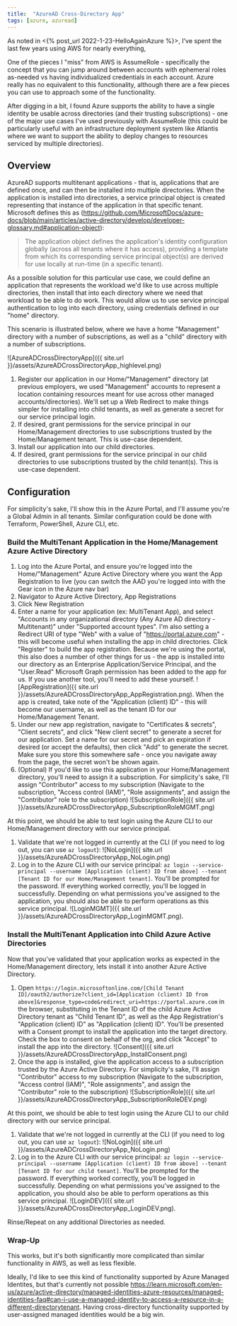 ```yaml
---
title:  "AzureAD Cross-Directory App"
tags: [azure, azuread]
---
```


As noted in <{% post_url 2022-1-23-HelloAgainAzure %}>, I've spent the last few years using AWS for nearly everything, 

One of the pieces I "miss" from AWS is AssumeRole - specifically the concept that you can jump around between accounts with ephemeral roles as-needed vs having individualized credentials in each account. Azure really has no equivalent to this functionality, although there are a few pieces you can use to approach some of the functionality.

After digging in a bit, I found Azure supports the ability to have a single identity be usable across directories (and their trusting subscriptions) - one of the major use cases I've used previously with AssumeRole (this could be particularly useful with an infrastructure deployment system like Atlantis where we want to support the ability to deploy changes to resources serviced by multiple directories).

## Overview

AzureAD supports multitenant applications - that is, applications that are defined once, and can then be installed into multiple directories. When the application is installed into directories, a service principal object is created representing that instance of the application in that specific tenant. Microsoft defines this as (<https://github.com/MicrosoftDocs/azure-docs/blob/main/articles/active-directory/develop/developer-glossary.md#application-object>):

> The application object defines the application's identity configuration globally (across all tenants where it has access), providing a template from which its corresponding service principal object(s) are derived for use locally at run-time (in a specific tenant).

As a possible solution for this particular use case, we could define an application that represents the workload we'd like to use across multiple directories, then install that into each directory where we need that workload to be able to do work. This would allow us to use service principal authentication to log into each directory, using credentials defined in our "home" directory.

This scenario is illustrated below, where we have a home "Management" directory with a number of subscriptions, as well as a "child" directory with a number of subscriptions.

![AzureADCrossDirectoryApp]({{ site.url }}/assets/AzureADCrossDirectoryApp_highlevel.png)

1. Register our application in our Home/"Management" directory (at previous employers, we used "Management" accounts to represent a location containing resources meant for use across other managed accounts/directories). We'll set up a Web Redirect to make things simpler for installing into child tenants, as well as generate a secret for our service principal login.
2. If desired, grant permissions for the service principal in our Home/Management directories to use subscriptions trusted by the Home/Management tenant. This is use-case dependent.
3. Install our application into our child directories.
4. If desired, grant permissions for the service principal in our child directories to use subscriptions trusted by the child tenant(s). This is use-case dependent.

## Configuration

For simplicity's sake, I'll show this in the Azure Portal, and I'll assume you're a Global Admin in all tenants. Similar configuration could be done with Terraform, PowerShell, Azure CLI, etc.

### Build the MultiTenant Application in the Home/Management Azure Active Directory

1. Log into the Azure Portal, and ensure you're logged into the Home/"Management" Azure Active Directory where you want the App Registration to live (you can switch the AAD you're logged into with the Gear icon in the Azure nav bar)
2. Navigator to Azure Active Directory, App Registrations
3. Click New Registration
4. Enter a name for your application (ex: MultiTenant App), and select "Accounts in any organizational directory (Any Azure AD directory - Multitenant)" under "Supported account types". I'm also setting a Redirect URI of type "Web" with a value of "https://portal.azure.com" - this will become useful when installing the app in child directories. Click "Register" to build the app registration. Because we're using the portal, this also does a number of other things for us - the app is installed into our directory as an Enterprise Application/Service Principal, and the "User.Read" Microsoft Graph permission has been added to the app for us. If you use another tool, you'll need to add these yourself. ![AppRegistration]({{ site.url }}/assets/AzureADCrossDirectoryApp_AppRegistration.png). When the app is created, take note of the "Application (client) ID" - this will become our username, as well as the tenant ID for our Home/Management Tenant.
5. Under our new app registration, navigate to "Certificates & secrets", "Client secrets", and click "New client secret" to generate a secret for our application. Set a name for our secret and pick an expiration if desired (or accept the defaults), then click "Add" to generate the secret. Make sure you store this somewhere safe - once you navigate away from the page, the secret won't be shown again.
6. (Optional) If you'd like to use this application in your Home/Management directory, you'll need to assign it a subscription. For simplicity's sake, I'll assign "Contributor" access to my subscription (Navigate to the subscription, "Access control (IAM)", "Role assignments", and assign the "Contributor" role to the subscription) ![SubscriptionRole]({{ site.url }}/assets/AzureADCrossDirectoryApp_SubscriptionRoleMGMT.png)

At this point, we should be able to test login using the Azure CLI to our Home/Management directory with our service principal.

1. Validate that we're not logged in currently at the CLI (if you need to log out, you can use `az logout`): ![NoLogin]({{ site.url }}/assets/AzureADCrossDirectoryApp_NoLogin.png)
2. Log in to the Azure CLI with our service principal: `az login --service-principal --username [Application (client) ID from above] --tenant [Tenant ID for our Home/Management tenant]`. You'll be prompted for the password. If everything worked correctly, you'll be logged in successfully. Depending on what permissions you've assigned to the application, you should also be able to perform operations as this service principal. ![LoginMGMT]({{ site.url }}/assets/AzureADCrossDirectoryApp_LoginMGMT.png).

### Install the MultiTenant Application into Child Azure Active Directories

Now that you've validated that your application works as expected in the Home/Management directory, lets install it into another Azure Active Directory.

1. Open `https://login.microsoftonline.com/[Child Tenant ID]/oauth2/authorize?client_id=[Application (client) ID from above]&response_type=code&redirect_uri=https://portal.azure.com` in the browser, substituting in the Tenant ID of the child Azure Active Directory tenant as "Child Tenant ID", as well as the App Registration's "Application (client) ID" as "Application (client) ID". You'll be presented with a Consent prompt to install the application into the target directory. Check the box to consent on behalf of the org, and click "Accept" to install the app into the directory. ![Consent]({{ site.url }}/assets/AzureADCrossDirectoryApp_InstallConsent.png)
2. Once the app is installed, give the application access to a subscription trusted by the Azure Active Directory. For simplicity's sake, I'll assign "Contributor" access to my subscription (Navigate to the subscription, "Access control (IAM)", "Role assignments", and assign the "Contributor" role to the subscription) ![SubscriptionRole]({{ site.url }}/assets/AzureADCrossDirectoryApp_SubscriptionRoleDEV.png)

At this point, we should be able to test login using the Azure CLI to our child directory with our service principal.

1. Validate that we're not logged in currently at the CLI (if you need to log out, you can use `az logout`): ![NoLogin]({{ site.url }}/assets/AzureADCrossDirectoryApp_NoLogin.png)
2. Log in to the Azure CLI with our service principal: `az login --service-principal --username [Application (client) ID from above] --tenant [Tenant ID for our child tenant]`. You'll be prompted for the password. If everything worked correctly, you'll be logged in successfully. Depending on what permissions you've assigned to the application, you should also be able to perform operations as this service principal. ![LoginDEV]({{ site.url }}/assets/AzureADCrossDirectoryApp_LoginDEV.png).

Rinse/Repeat on any additional Directories as needed.

### Wrap-Up

This works, but it's both significantly more complicated than similar functionality in AWS, as well as less flexible.

Ideally, I'd like to see this kind of functionality supported by Azure Managed Identites, but that's currently not possible <https://learn.microsoft.com/en-us/azure/active-directory/managed-identities-azure-resources/managed-identities-faq#can-i-use-a-managed-identity-to-access-a-resource-in-a-different-directorytenant>. Having cross-directory functionality supported by user-assigned managed identities would be a big win.
